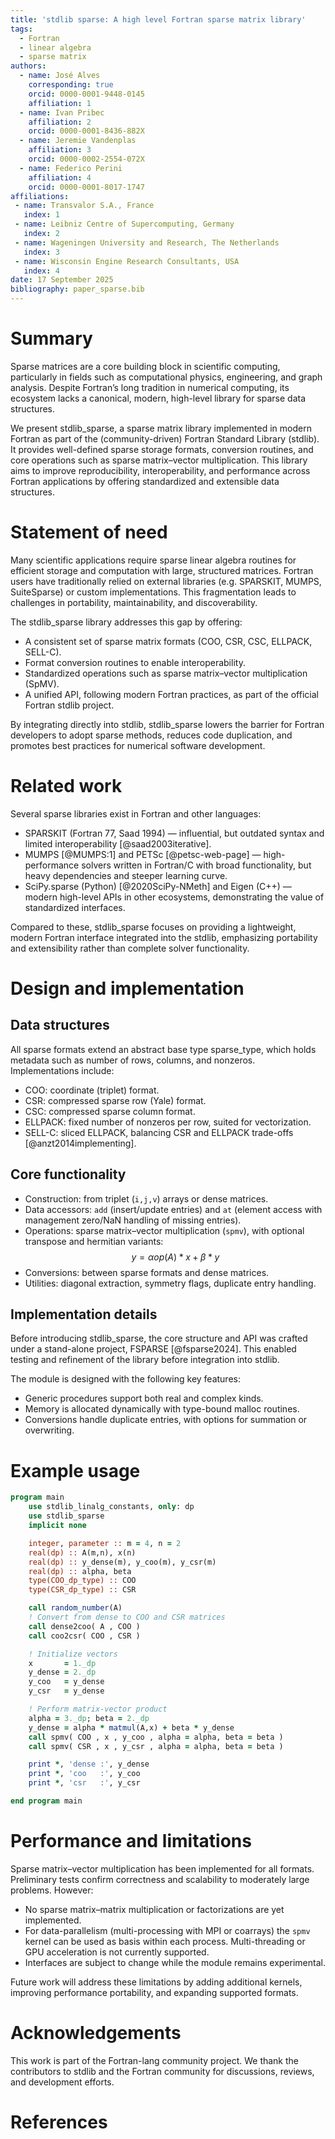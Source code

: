 ```yaml
---
title: 'stdlib sparse: A high level Fortran sparse matrix library'
tags:
  - Fortran
  - linear algebra
  - sparse matrix
authors:
  - name: José Alves
    corresponding: true
    orcid: 0000-0001-9448-0145
    affiliation: 1
  - name: Ivan Pribec
    affiliation: 2
    orcid: 0000-0001-8436-882X
  - name: Jeremie Vandenplas
    affiliation: 3
    orcid: 0000-0002-2554-072X
  - name: Federico Perini
    affiliation: 4
    orcid: 0000-0001-8017-1747
affiliations:
 - name: Transvalor S.A., France
   index: 1
 - name: Leibniz Centre of Supercomputing, Germany
   index: 2
 - name: Wageningen University and Research, The Netherlands
   index: 3
 - name: Wisconsin Engine Research Consultants, USA
   index: 4
date: 17 September 2025
bibliography: paper_sparse.bib
---
```


# Summary

Sparse matrices are a core building block in scientific computing, particularly in fields such as computational physics, engineering, and graph analysis. Despite Fortran’s long tradition in numerical computing, its ecosystem lacks a canonical, modern, high-level library for sparse data structures.

We present stdlib_sparse, a sparse matrix library implemented in modern Fortran as part of the (community-driven) Fortran Standard Library (stdlib). It provides well-defined sparse storage formats, conversion routines, and core operations such as sparse matrix–vector multiplication. This library aims to improve reproducibility, interoperability, and performance across Fortran applications by offering standardized and extensible data structures.

# Statement of need

Many scientific applications require sparse linear algebra routines for efficient storage and computation with large, structured matrices. Fortran users have traditionally relied on external libraries (e.g. SPARSKIT, MUMPS, SuiteSparse) or custom implementations. This fragmentation leads to challenges in portability, maintainability, and discoverability.

The stdlib_sparse library addresses this gap by offering:

* A consistent set of sparse matrix formats (COO, CSR, CSC, ELLPACK, SELL-C).
* Format conversion routines to enable interoperability.
* Standardized operations such as sparse matrix–vector multiplication (SpMV).
* A unified API, following modern Fortran practices, as part of the official Fortran stdlib project.

By integrating directly into stdlib, stdlib_sparse lowers the barrier for Fortran developers to adopt sparse methods, reduces code duplication, and promotes best practices for numerical software development.

# Related work

Several sparse libraries exist in Fortran and other languages:

* SPARSKIT (Fortran 77, Saad 1994) — influential, but outdated syntax and limited interoperability [@saad2003iterative].
* MUMPS [@MUMPS:1] and PETSc [@petsc-web-page] — high-performance solvers written in Fortran/C with broad functionality, but heavy dependencies and steeper learning curve.
* SciPy.sparse (Python) [@2020SciPy-NMeth] and Eigen (C++) — modern high-level APIs in other ecosystems, demonstrating the value of standardized interfaces.

Compared to these, stdlib_sparse focuses on providing a lightweight, modern Fortran interface integrated into the stdlib, emphasizing portability and extensibility rather than complete solver functionality.

# Design and implementation
## Data structures

All sparse formats extend an abstract base type sparse_type, which holds metadata such as number of rows, columns, and nonzeros. Implementations include:

* COO: coordinate (triplet) format.
* CSR: compressed sparse row (Yale) format.
* CSC: compressed sparse column format.
* ELLPACK: fixed number of nonzeros per row, suited for vectorization.
* SELL-C: sliced ELLPACK, balancing CSR and ELLPACK trade-offs [@anzt2014implementing].

## Core functionality

* Construction: from triplet (`i,j,v`) arrays or dense matrices.
* Data accessors: `add` (insert/update entries) and `at` (element access with management zero/NaN handling of missing entries).
* Operations: sparse matrix–vector multiplication (`spmv`), with optional transpose and hermitian variants:
$$ y = \alpha op(A) * x + \beta * y$$
* Conversions: between sparse formats and dense matrices.
* Utilities: diagonal extraction, symmetry flags, duplicate entry handling.

## Implementation details

Before introducing stdlib_sparse, the core structure and API was crafted under a stand-alone project, FSPARSE [@fsparse2024]. This enabled testing and refinement of the library before integration into stdlib.

The module is designed with the following key features:

* Generic procedures support both real and complex kinds.
* Memory is allocated dynamically with type-bound malloc routines.
* Conversions handle duplicate entries, with options for summation or overwriting.

# Example usage

```fortran
program main
    use stdlib_linalg_constants, only: dp
    use stdlib_sparse
    implicit none

    integer, parameter :: m = 4, n = 2
    real(dp) :: A(m,n), x(n)
    real(dp) :: y_dense(m), y_coo(m), y_csr(m)
    real(dp) :: alpha, beta
    type(COO_dp_type) :: COO
    type(CSR_dp_type) :: CSR

    call random_number(A)
    ! Convert from dense to COO and CSR matrices
    call dense2coo( A , COO )
    call coo2csr( COO , CSR )

    ! Initialize vectors
    x       = 1._dp
    y_dense = 2._dp
    y_coo   = y_dense
    y_csr   = y_dense

    ! Perform matrix-vector product
    alpha = 3._dp; beta = 2._dp
    y_dense = alpha * matmul(A,x) + beta * y_dense
    call spmv( COO , x , y_coo , alpha = alpha, beta = beta )
    call spmv( CSR , x , y_csr , alpha = alpha, beta = beta )

    print *, 'dense :', y_dense
    print *, 'coo   :', y_coo
    print *, 'csr   :', y_csr

end program main
```

# Performance and limitations

Sparse matrix–vector multiplication has been implemented for all formats. Preliminary tests confirm correctness and scalability to moderately large problems. However:

* No sparse matrix–matrix multiplication or factorizations are yet implemented.
* For data-parallelism (multi-processing with MPI or coarrays) the `spmv` kernel can be used as basis within each process. Multi-threading or GPU acceleration is not currently supported.
* Interfaces are subject to change while the module remains experimental.

Future work will address these limitations by adding additional kernels, improving performance portability, and expanding supported formats.

# Acknowledgements

This work is part of the Fortran-lang community project. We thank the contributors to stdlib and the Fortran community for discussions, reviews, and development efforts.

# References